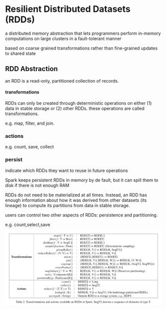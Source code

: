 # Resilient Distributed Datasets (RDDs)
a distributed memory abstraction that lets programmers perform in-memory computations on large clusters in a fault-tolerant manner

based on coarse grained transformations rather than fine-grained updates to shared state

## RDD Abstraction
an RDD is a read-only, partitioned collection
of records.
#### transformations
RDDs can only be created through deterministic
operations on either (1) data in stable storage or (2) other RDDs. these operations are called transformations.

e.g. map, filter, and join.

### actions
e.g. count, save, collect

### persist
indicate which RDDs they want to reuse in future operations

Spark keeps persistent RDDs in memory by de
fault, but it can spill them to disk if there is not enough RAM

RDDs do not need to be materialized at all times. Instead, an RDD has enough information about how it was derived from other datasets (its lineage) to compute its partitions from data in stable storage.

users can control two other aspects of RDDs:
persistence and partitioning.

e.g. count,select,save

![](./Transformations%20and%20actions.png)